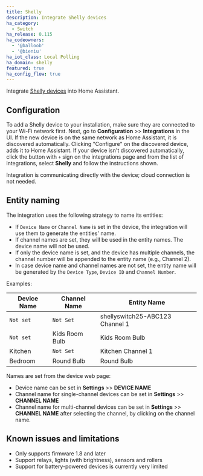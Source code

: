 ```yaml
---
title: Shelly
description: Integrate Shelly devices
ha_category:
  - Switch
ha_release: 0.115
ha_codeowners:
  - '@balloob'
  - '@bieniu'
ha_iot_class: Local Polling
ha_domain: shelly
featured: true
ha_config_flow: true
---
```


Integrate [Shelly devices](https://shelly.cloud) into Home Assistant.

## Configuration

To add a Shelly device to your installation, make sure they are connected to your Wi-Fi network first. Next, go to **Configuration** >> **Integrations** in the UI. If the new device is on the same network as Home Assistant, it is discovered automatically. Clicking "Configure" on the discovered device, adds it to Home Assistant. If your device isn't discovered automatically, click the button with `+` sign on the integrations page and from the list of integrations, select **Shelly** and follow the instructions shown.

<div class="note">
Integration is communicating directly with the device; cloud connection is not needed.
</div>

## Entity naming

The integration uses the following strategy to name its entities:

- If `Device Name` or `Channel Name` is set in the device, the integration will use them to generate the entities' name.
- If channel names are set, they will be used in the entity names. The device name will not be used.
- If only the device name is set, and the device has multiple channels, the channel number will be appended to the entity name (e.g., Channel 2).
- In case device name and channel names are not set, the entity name will be generated by the `Device Type`, `Device ID` and `Channel Number`.

Examples:

| Device Name | Channel Name   | Entity Name                     |
| ----------- | -------------- | --------------------------------|
| `Not set`   |	`Not Set`	     | shellyswitch25-ABC123 Channel 1 |
| `Not set`	  | Kids Room Bulb | Kids Room Bulb                  |
| Kitchen     |	`Not Set`	     | Kitchen Channel 1               |
| Bedroom	    | Round Bulb     | Round Bulb                      |

Names are set from the device web page:

- Device name can be set in **Settings** >> **DEVICE NAME**
- Channel name for single-channel devices can be set in **Settings** >> **CHANNEL NAME**
- Channel name for multi-channel devices can be set in **Settings** >> **CHANNEL NAME** after selecting the channel, by clicking on the channel name.

## Known issues and limitations

- Only supports firmware 1.8 and later
- Support relays, lights (with brightness), sensors and rollers
- Support for battery-powered devices is currently very limited

